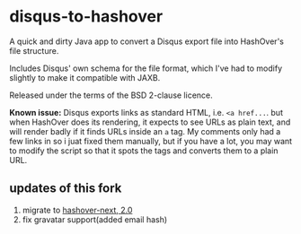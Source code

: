 # disqus-to-hashover
A quick and dirty Java app to convert a Disqus export file into HashOver's file structure.

Includes Disqus' own schema for the file format, which I've had to modify slightly to make it compatible with JAXB.

Released under the terms of the BSD 2-clause licence.

**Known issue:** Disqus exports links as standard HTML, i.e. `<a href...`. but when HashOver does its rendering, it expects to see URLs as plain text, and will render badly if it finds URLs inside an `a` tag. My comments only had a few links in so i juat fixed them manually, but if you have a lot, you may want to modify the script so that it spots the tags and converts them to a plain URL.

## updates of this fork

  1. migrate to [hashover-next, 2.0](https://github.com/jacobwb/hashover-next)
  2. fix gravatar support(added email hash)
